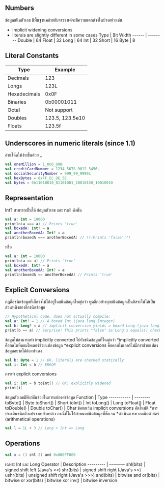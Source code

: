 ## Numbers
ข้อมูลชนิดตัวเลข มีพื้นฐานคล้ายกับจาวา แต่จะมีความแตกต่างในบ้างอย่างเช่น 
* implicit widening conversions
* literals are slightly different in some cases
Type  | Bit Width
------ | --------
Double | 64
Float  | 32 
Long   | 64 
Int    | 32 
Short  | 16 
Byte   | 8 
## Literal Constants
Type  | Example
------ | --------
Decimals | 123
Longs  | 123L
Hexadecimals | 0x0F
Binaries | 0b00001011
Octal  | Not support
Doubles  | 123.5, 123.5e10
Floats  | 123.5f
## Underscores in numeric literals (since 1.1)
อ่านโค๊ดให้ง่ายขึ้นด้วย _
```kotlin
val oneMillion = 1_000_000
val creditCardNumber = 1234_5678_9012_3456L
val socialSecurityNumber = 999_99_9999L
val hexBytes = 0xFF_EC_DE_5E
val bytes = 0b11010010_01101001_10010100_10010010
```
## Representation
Int? สามารถเป็นได้ ข้อมูลตัวเลข และ null ดังนั้น
```kotlin
val a: Int = 10000
println(a === a) // Prints 'true'
val boxedA: Int? = a
val anotherBoxedA: Int? = a
println(boxedA === anotherBoxedA) // !!!Prints 'false'!!!
```
หรือ
```kotlin
val a: Int = 10000
println(a == a) // Prints 'true'
val boxedA: Int? = a
val anotherBoxedA: Int? = a
println(boxedA == anotherBoxedA) // Prints 'true'
```
## Explicit Conversions
กฏคือชนิดข้อมูลที่เล็กว่าไม่ได้อยู่ในชนิดข้อมูลใหญ่กว่า พูดอีกอย่างทุกชนิดข้อมูลเป็นอิสระไม่ได้เป็นส่วนหนึงของอีกชนิดข้อมูล
```kotlin
// Hypothetical code, does not actually compile:
val a: Int? = 1 // A boxed Int (java.lang.Integer)
val b: Long? = a // implicit conversion yields a boxed Long (java.lang.Long)
print(b == a) // Surprise! This prints "false" as Long's equals() checks whether the other is Long as well
```
ข้อมูลไม่สามารถทำ implicitly converted ไปยังชนิดข้อมูลที่ใหญ่กว่า
*implicitly converted คือกลไกที่คอมไพเลอร์ช่วยแปลงข้อมูล 
*explicit conversions คือคอมไพเลอร์ไม่มีการช่วยแปลงข้อมูลอยากได้ต้องทำเอง
```kotlin
val b: Byte = 1 // OK, literals are checked statically
val i: Int = b // ERROR
```
การทำ explicit conversions
```kotlin
val i: Int = b.toInt() // OK: explicitly widened
print(i)
```
ข้อมูลตัวเลขมีฟังก์ชันช่วยในการแปลงค่าข้อมูล
Function    | Type
----------- | --------
toByte()    | Byte
toShort()   | Short
toInt()     | Int
toLong()    | Long
toFloat()   | Float
toDouble()  | Double
toChar()    | Char
ข้อยกเว้น implicit conversions อัตโนมัติ
*การประเมินชนิดตัวแปรจากบริบทต่าง กรณีที่ไม่ได้กำหนดชนิดข้อมูลที่ชัดเจน
*ดำเนินการทางคณิตศาสตร์ (arithmetical operations)
```kotlin
val l = 1L + 3 // Long + Int => Long
```
## Operations
```kotlin
val x = (1 shl 2) and 0x000FF000
```
เฉพาะ Int และ Long
Operator     | Description
---------    | --------
shl(bits)    | signed shift left (Java's <<)
shr(bits)    | signed shift right (Java's >>)
ushr(bits)   | unsigned shift right (Java's >>>)
and(bits)    | bitwise and
or(bits)     | bitwise or
xor(bits)    | bitwise xor
inv()        | bitwise inversion